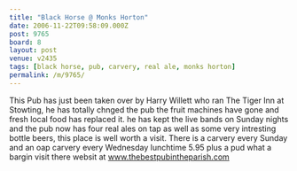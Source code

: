 ```yaml
---
title: "Black Horse @ Monks Horton"
date: 2006-11-22T09:58:09.000Z
post: 9765
board: 8
layout: post
venue: v2435
tags: [black horse, pub, carvery, real ale, monks horton]
permalink: /m/9765/
---
```

This Pub has just been taken over by Harry Willett who ran The Tiger Inn at Stowting, he has totally chnged the pub the fruit machines have gone and fresh local food has replaced it. he has kept the live bands on Sunday nights and the pub now has four real ales on tap as well as some very intresting bottle beers, this place is well worth a visit. There is a carvery every Sunday and an oap carvery every Wednesday lunchtime 5.95 plus a pud what a bargin visit there websit at www.thebestpubintheparish.com
